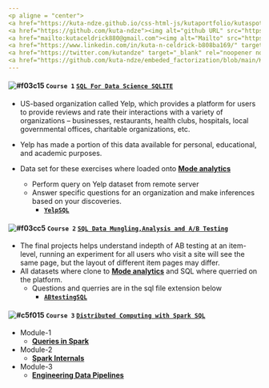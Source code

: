 ```yaml
---
<p aligne = "center">
<a href="https://kuta-ndze.github.io/css-html-js/kutaportfolio/kutaspotfolio.html" target="_blank" rel="noopener noreferrer"><img alt="Eample Portfolio URL" src="https://img.shields.io/twitter/url?label=Portfolio%20URL&logo=heroku&style=social&url=https%3A%2F%2Fram" height="25"></a>
<a href="https://github.com/kuta-ndze"><img alt="github URL" src="https://img.shields.io/twitter/url?label=kuta-ndze&logo=github&logoColor=red&style=social&url=https%3A%2F%2Fgithub.com" height="25"></a>
<a href="mailto:kutaceldrick880@gmail.com"><img alt="Mailto" src="https://img.shields.io/twitter/url?label=E-mail&logo=gmail&style=social&url=https%3A%2F%2Fram" height="25"></a>
<a href="https://www.linkedin.com/in/kuta-n-celdrick-b808ba169/" target="_blank" rel="noopener noreferrer"><img alt="Linkedin URL" src="https://img.shields.io/twitter/url?label=kuta-ndze&logo=Linkedin&style=social&url=https%3A%2F%2Fwww.linkedin.com%2Fin%2Fram-sah" height="25">
<a href="https://twitter.com/kutandze" target="_blank" rel="noopener noreferrer"><img alt="Twitter URL" src="https://img.shields.io/twitter/url?label=Find-Me&logo=twitter&style=social&url=https%3A%2F%2Ftwitter.com" height="25"></a>
<a href="https://github.com/kuta-ndze/embeded_factorization/blob/main/Kuta_Resume.pdf" target="_blank" rel="noopener noreferrer"><img alt="Resume URL" src="https://img.shields.io/twitter/url?label=Resume.pdf&logo=r&logoColor=green&style=social&url=https%3A%2F%2Fgithub.com" height="25"></a></p>
---
```


#### ![#f03c15](https://via.placeholder.com/15/f03c15/000000?text=+) `Course 1` [**`SQL For Data Science SQLITE`**](https://www.coursera.org/learn/sql-for-data-science/home/welcome)

- US-based organization called Yelp, which provides a platform for users to provide reviews and rate their interactions with a variety of organizations – businesses, restaurants, health clubs, hospitals, local governmental offices, charitable organizations, etc.
- Yelp has made a portion of this data available for personal, educational, and academic purposes.
- Data set for these exercises where loaded onto [**Mode analytics**](https://mode.com/)

  - Perform query on Yelp dataset from remote server
  - Answer specific questions for an organization and make
    inferences based on your discoveries.
    - [**`YelpSQL`**](https://github.com/kuta-ndze/SQL-Basics-For-Data-Science/blob/main/Yelpdatasetquery.sql)

#### ![#f03cc5](https://via.placeholder.com/15/f03cc5/000000?text=+) `Course 2` [**`SQL Data Mungling,Analysis and A/B Testing`**](https://www.coursera.org/learn/data-wrangling-analysis-abtesting/home/welcome)

- The final projects helps understand indepth of AB testing at an item-level, running an experiment for all users who visit a site will see the same page, but the layout of different item pages may differ.
- All datasets where clone to [**Mode analytics**](https://mode.com/) and SQL where querried on the platform.
  - Questions and querries are in the sql file extension below
    - [**`ABtestingSQL`**](https://github.com/kuta-ndze/SQL-Basics-For-Data-Science/blob/main/Final_Assignment_AB_Testing.sql)

#### ![#c5f015](https://via.placeholder.com/15/c5f015/000000?text=+) `Course 3` [**`Distributed Computing with Spark SQL`**](https://www.coursera.org/learn/spark-sql/home/welcome)

- Module-1
  - [**Queries in Spark**](https://github.com/kuta-ndze/SQL-Basics-For-Data-Science/blob/main/Distributed%20Computing%20with%20Spark/Module%20-%201.sql)
- Module-2
  - [**Spark Internals**](https://github.com/kuta-ndze/SQL-Basics-For-Data-Science/blob/main/Distributed%20Computing%20with%20Spark/Module%20-%202.sql)
- Module-3
  - [**Engineering Data Pipelines**](https://github.com/kuta-ndze/SQL-Basics-For-Data-Science/blob/main/Distributed%20Computing%20with%20Spark/Module%20-%203.sql)
